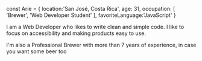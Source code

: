 const Arie = {
location:'San José, Costa Rica',
age: 31,
occupation: [ 'Brewer', 'Web Developer Student' ],
favoriteLanguage:'JavaScript'
}

I am a Web Developer who likes to write clean and simple code. I like to focus on accessibility and making products easy to use. 

I'm also a Professional Brewer with more than 7 years of experience, in case you want some beer too 
<!---
diosDeNada/diosDeNada is a ✨ special ✨ repository because its `README.md` (this file) appears on your GitHub profile.
You can click the Preview link to take a look at your changes.
--->

